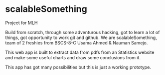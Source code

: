 # scalableSomething
Project for MLH

Build from scratch, through some adventurous hacking, got to learn a lot of things, got opportunity to work git and github.
We are scalableSomething, team of 2 freshies from BSCS-8-C Usama Ahmed & Nauman Samejo.

This web app is built to extract data from pdfs from an Statistics website and make some useful charts and draw some conclusions from it.

This app has got many possibilities but this is just a working prototype.

